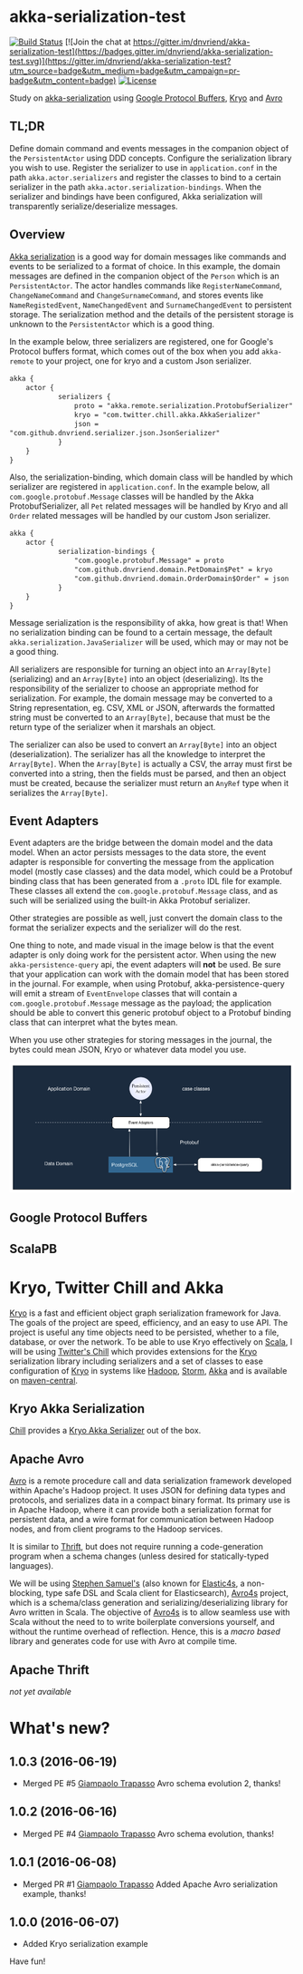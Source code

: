 # akka-serialization-test

[![Build Status](https://travis-ci.org/dnvriend/akka-serialization-test.svg?branch=master)](https://travis-ci.org/dnvriend/akka-serialization-test)
[![Join the chat at https://gitter.im/dnvriend/akka-serialization-test](https://badges.gitter.im/dnvriend/akka-serialization-test.svg)](https://gitter.im/dnvriend/akka-serialization-test?utm_source=badge&utm_medium=badge&utm_campaign=pr-badge&utm_content=badge)
[![License](http://img.shields.io/:license-Apache%202-red.svg)](http://www.apache.org/licenses/LICENSE-2.0.txt)

Study on [akka-serialization][ser] using [Google Protocol Buffers][pb], [Kryo][kryo] and [Avro][avro]

## TL;DR
Define domain command and events messages in the companion object of the `PersistentActor` using DDD concepts.
Configure the serialization library you wish to use. Register the serializer to use 
in `application.conf` in the path `akka.actor.serializers` and register the classes to bind to a certain serializer in the path `akka.actor.serialization-bindings`. When the serializer and bindings have been configured, Akka serialization will transparently serialize/deserialize messages.

## Overview
[Akka serialization][ser] is a good way for domain messages like commands and events to be serialized to a format of choice. In this example, the domain messages are defined in the companion object of the `Person` which is an `PersistentActor`. The actor handles commands like `RegisterNameCommand`, `ChangeNameCommand` and `ChangeSurnameCommand`, and stores events like `NameRegistedEvent`, `NameChangedEvent` and `SurnameChangedEvent` to persistent storage. The serialization method and the details of the persistent storage is unknown to the `PersistentActor` which is a good thing.

In the example below, three serializers are registered, one for Google's Protocol buffers format, which comes out of the box when you add `akka-remote` to your project, one for kryo and a custom Json serializer.

```
akka {
    actor {
            serializers {
                proto = "akka.remote.serialization.ProtobufSerializer"
                kryo = "com.twitter.chill.akka.AkkaSerializer"
                json = "com.github.dnvriend.serializer.json.JsonSerializer"
            }
    }
}
```

Also, the serialization-binding, which domain class will be handled by which serializer are registered in `application.conf`. In the example below, all `com.google.protobuf.Message` classes will be handled by the Akka ProtobufSerializer, all `Pet` related messages will be handled by Kryo and all `Order` related messages will be handled by our custom Json serializer. 

```
akka {
    actor {
            serialization-bindings {
                "com.google.protobuf.Message" = proto
                "com.github.dnvriend.domain.PetDomain$Pet" = kryo
                "com.github.dnvriend.domain.OrderDomain$Order" = json
            }
    }
}
```

Message serialization is the responsibility of akka, how great is that! When no serialization binding can be found 
to a certain message, the default `akka.serialization.JavaSerializer` will be used, which may or may not be a good thing.

All serializers are responsible for turning an object into an `Array[Byte]` (serializing) and an `Array[Byte]` 
into an object (deserializing). Its the responsibility of the serializer to choose an appropriate method for 
serialization. For example, the domain message may be converted to a String representation, eg. CSV, XML or JSON, 
afterwards the formatted string must be converted to an `Array[Byte]`, because that must be the return type of the 
serializer when it marshals an object.

The serializer can also be used to convert an `Array[Byte]` into an object (deserialization). The serializer has all 
the knowledge to interpret the `Array[Byte]`. When the `Array[Byte]` is actually a CSV, the array must first be 
converted into a string, then the fields must be parsed, and then an object must be created, because the serializer 
must return an `AnyRef` type when it serializes the `Array[Byte]`.

## Event Adapters
Event adapters are the bridge between the domain model and the data model. When an actor persists messages to the data store, the event adapter is responsible for converting the message from the application model (mostly case classes) and the data model, which could be a Protobuf binding class that has been generated from a `.proto` IDL file for example. These classes all extend the `com.google.protobuf.Message` class, and as such will be serialized using the built-in Akka Protobuf serializer. 

Other strategies are possible as well, just convert the domain class to the format the serializer expects and the serializer will do the rest. 

One thing to note, and made visual in the image below is that the event adapter is only doing work for the persistent actor. When using the new `akka-persistence-query` api, the event adapters will __not__ be used. Be sure that your application can work with the domain model that has been stored in the journal. For example, when using Protobuf, akka-persistence-query will emit a stream of `EventEnvelope` classes that will contain a `com.google.protobuf.Message` message as the payload; the application should be able to convert this generic protobuf object to a Protobuf binding class that can interpret what the bytes mean. 

When you use other strategies for storing messages in the journal, the bytes could mean JSON, Kryo or whatever data model you use. 

![event adapters](img/akka-persistence-event-adapters.png)

## Google Protocol Buffers


## ScalaPB ##


# Kryo, Twitter Chill and Akka
[Kryo][kryo] is a fast and efficient object graph serialization framework for Java. The goals of the project are speed, 
efficiency, and an easy to use API. The project is useful any time objects need to be persisted, whether to a file, database, 
or over the network. To be able to use Kryo effectively on [Scala][scala], I will be using [Twitter's Chill][chill] which provides 
extensions for the [Kryo][kryo] serialization library including serializers and a set of classes to ease configuration of 
[Kryo][kryo] in systems like [Hadoop][hadoop], [Storm][storm], [Akka][akka] and is available on [maven-central][chill-maven-central].
 
## Kryo Akka Serialization
[Chill][chill] provides a [Kryo Akka Serializer][chill-akka] out of the box.

## Apache Avro
[Avro][avro-wiki] is a remote procedure call and data serialization framework developed within Apache's Hadoop project. 
It uses JSON for defining data types and protocols, and serializes data in a compact binary format. Its primary use is 
in Apache Hadoop, where it can provide both a serialization format for persistent data, and a wire format for communication 
between Hadoop nodes, and from client programs to the Hadoop services.

It is similar to [Thrift][thrift-wiki], but does not require running a code-generation program when a schema changes 
(unless desired for statically-typed languages).

We will be using [Stephen Samuel's][sksamuel] (also known for [Elastic4s][elastic4s], a non-blocking, type safe DSL and Scala client for Elasticsearch),
[Avro4s][avro4s] project, which is a schema/class generation and serializing/deserializing library for Avro written in Scala. The objective of [Avro4s][avro4s] 
is to allow seamless use with Scala without the need to to write boilerplate conversions yourself, and without the runtime overhead of reflection. 
Hence, this is a _macro based_ library and generates code for use with Avro at compile time.

## Apache Thrift
_not yet available_

# What's new?
## 1.0.3 (2016-06-19)
  - Merged PE #5 [Giampaolo Trapasso][trapasso] Avro schema evolution 2, thanks!

## 1.0.2 (2016-06-16)
  - Merged PE #4 [Giampaolo Trapasso][trapasso] Avro schema evolution, thanks!

## 1.0.1 (2016-06-08)
  - Merged PR #1 [Giampaolo Trapasso][trapasso] Added Apache Avro serialization example, thanks!

## 1.0.0 (2016-06-07)
  - Added Kryo serialization example

Have fun!

[trapasso]: https://github.com/giampaolotrapasso
[sksamuel]: https://github.com/sksamuel

[akka]: http://akka.io/
[hadoop]: http://hadoop.apache.org/
[storm]: http://storm.apache.org/
[ser]: http://doc.akka.io/docs/akka/current/scala/serialization.html
[pb]: https://developers.google.com/protocol-buffers/docs/overview
[scalapb-github]: https://github.com/trueaccord/ScalaPB
[scalapb]: http://trueaccord.github.io/ScalaPB/
[scalapb-sbt]: http://trueaccord.github.io/ScalaPB/sbt-settings.html
[kryo]: https://github.com/EsotericSoftware/kryo
[scala]: http://www.scala-lang.org/
[chill]: https://github.com/twitter/chill
[chill-akka]: https://github.com/twitter/chill#chill-akka
[chill-maven-central]: http://search.maven.org/#search%7Cgav%7C1%7Cg%3A%22com.twitter%22%20AND%20a%3A%22chill-akka_2.11%22
[avro]: https://avro.apache.org/
[avro-wiki]: https://en.wikipedia.org/wiki/Apache_Avro
[avro4s]: https://github.com/sksamuel/avro4s
[elastic4s]: https://github.com/sksamuel/elastic4s
[thrift-wiki]: https://en.wikipedia.org/wiki/Apache_Thrift

[nadav-samet-working-protobuf]: https://www.youtube.com/watch?v=cQdMyjHjbn8
